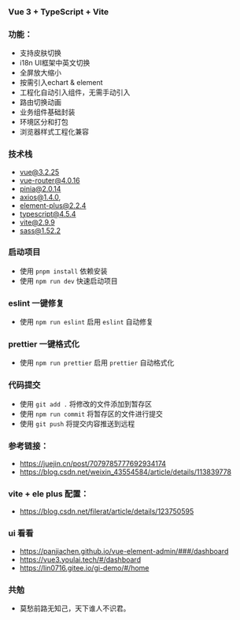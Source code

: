 
### Vue 3 + TypeScript + Vite


### 功能：
- 支持皮肤切换
- i18n UI框架中英文切换
- 全屏放大缩小
- 按需引入echart & element
- 工程化自动引入组件，无需手动引入
- 路由切换动画
- 业务组件基础封装
- 环境区分和打包
- 浏览器样式工程化兼容

### 技术栈
- vue@3.2.25
- vue-router@4.0.16
- pinia@2.0.14
- axios@1.4.0,
- element-plus@2.2.4
- typescript@4.5.4
- vite@2.9.9
- sass@1.52.2

### 启动项目
- 使用 `pnpm install` 依赖安装
- 使用 `npm run dev` 快速启动项目 

### eslint 一键修复
- 使用 `npm run eslint` 启用 `eslint` 自动修复

### prettier 一键格式化
- 使用 `npm run prettier` 启用 `prettier` 自动格式化

### 代码提交
- 使用 `git add .` 将修改的文件添加到暂存区
- 使用 `npm run commit` 将暂存区的文件进行提交
- 使用 `git push` 将提交内容推送到远程

### 参考链接：
- https://juejin.cn/post/7079785777692934174
- https://blog.csdn.net/weixin_43554584/article/details/113839778
### vite + ele plus 配置：
- https://blog.csdn.net/filerat/article/details/123750595
### ui 看看
- https://panjiachen.github.io/vue-element-admin/###/dashboard
- https://vue3.youlai.tech/#/dashboard
- https://lin0716.gitee.io/gi-demo/#/home


### 共勉
- 莫愁前路无知己，天下谁人不识君。
